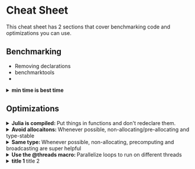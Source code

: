 # Cheat Sheet

This cheat sheet has 2 sections that cover benchmarking code and optimizations you can use.

## Benchmarking

- Removing declarations
- benchmarktools
- 

<details>
<summary><b>
min time is best time
  </b> 
</summary>
<br>

  When running any type of benchmarks, we often take the `mean` runtime to inform us on the
  performance of some metric. In the case of benchmarking code, especially functions that
  step in time for DiffEq.'s, the `min` informs us more. Often our system is running other
  random code in the background so this adds a lot of noise to our benchmark and doesn't help
  us compare the performance now to the performance we got yesterday. The minimum captures the
  least amount of background tasks.
  
  Note however that if your input might change how fast your function runs and you are using
  a variable input, then the `mean` is a much better metric in that case since the `min` will
  only encode information about the fastest running input.
  
</details>

## Optimizations

<details>
<summary><b>
  Julia is compiled:
  </b> 
  Put things in functions and don't redeclare them.  
</summary>
<br>

  Example:
  
  Repeatedly running a cell with this content:
  
```julia
x = rand(100)
s = 0
    
for i in x
  s += i
end
```
  
  takes 300 allocation and 25 μs, while compiling function `f`
  
```julia
function f(s, x)
  for i in x
    s += i
  end
end
```
  
  and running the cell
  
```julia
x = rand(100)
s = 0

@btime f(s, x)
```
  
  has 0 allocation and runs in 13.946 ns.
  
</details>

<details>
<summary><b>
Avoid allocaitons:
  </b> 
  Whenever possible, non-allocating/pre-allocating and type-stable
</summary>
<br>
  
  Julia compiles functions using multiple-dispatch and having type-stable
  code makes it easier for the compiler to further optimize your code.
  One way to ensure that is by declaring all constants using the `const`
  keyword.
  
  You can remove allocation by changing code like
  
  ```julia
  function lorenz(u,p,t)
   dx = 10.0*(u[2]-u[1])
   dy = u[1]*(28.0-u[3]) - u[2]
   dz = u[1]*u[2] - (8/3)*u[3]
   [dx,dy,dz] # return the value of the newly computed du by merging dx,dy,dz
  end
  ```
  
  to
  
  ```julia
  function lorenz!(du,u,p,t)
   du[1] = 10.0*(u[2]-u[1])
   du[2] = u[1]*(28.0-u[3]) - u[2]
   du[3] = u[1]*u[2] - (8/3)*u[3]
   nothing # nothing to return since we allocated du
  end
  ```
  
  Solving an ODE problem with `lorenz!(du,u,p,t)` takes 415 us as opposed to 2 ms.
  
</details>

<details>
<summary><b>
Same type:
  </b> 
  Whenever possible, non-allocating, precomputing and broadcasting are super helpful
</summary>
<br>
  
  In loops that have a lot of operations per iteration, parallelize them by using the
  `Threads.@threads` julia macro. This might increase your runtime if you end up having
  a lot of allocations in code that doesn't need to allocate.
  
</details>

<details>
<summary><b>
Use the @threads macro:
  </b> 
  Parallelize loops to run on different threads
</summary>
<br>
  
  In loops that have a lot of operations per iteration, parallelize them by using the
  `Threads.@threads` julia macro. This might increase your runtime if you end up having
  a lot of allocations in code that doesn't need to allocate.
  
</details>

<details>
<summary><b>
title 1
  </b> 
  title 2
</summary>
<br>

  Example:

  text
  
</details>
